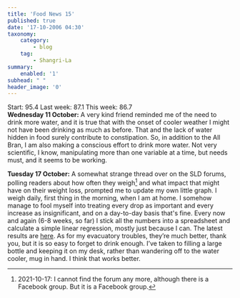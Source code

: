 ```yaml
---
title: 'Food News 15'
published: true
date: '17-10-2006 04:30'
taxonomy:
    category:
        - blog
    tag:
        - Shangri-La
summary:
    enabled: '1'
subhead: " "
header_image: '0'
---
```


Start: 95.4 Last week: 87.1  This week: 86.7  
**Wednesday 11 October:** A very kind friend reminded me of the need to drink more water, and it is true that with the onset of cooler weather I might not have been drinking as much as before. That and the lack of water hidden in food surely contribute to constipation. So, in addition to the All Bran, I am also making a conscious effort to drink more water. Not very scientific, I know, manipulating more than one variable at a time, but needs must,  and it seems to be working.

**Tuesday 17 October:** A somewhat strange thread over on the SLD forums, polling readers about how often they weigh[^1] and what impact that might have on their weight loss, prompted me to update my own little graph. I weigh daily, first thing in the morning, when I am at home. I somehow manage to fool myself into treating every drop as important and every increase as insignificant, and on a day-to-day basis that's fine. Every now and again (6-8 weeks, so far) I stick all the numbers into a spreadsheet and calculate a simple linear regression, mostly just because I can. The latest results are [here](weight-loss-2.png). As for my evacuatory troubles, they’re much better, thank you, but it is so easy to forget to drink enough. I’ve taken to filling a large bottle and keeping it on my desk, rather than wandering off to the water cooler, mug in hand. I think that works better.

[^1]: 2021-10-17: I cannot find the forum any more, although there is a Facebook group. But it is a Facebook group.
